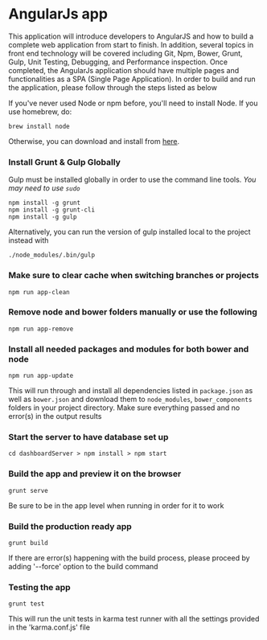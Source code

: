 AngularJs app
=============

This application will introduce developers to AngularJS and how to build a complete web application from start to finish. In addition, several topics in front end technology will be covered including Git, Npm, Bower, Grunt, Gulp, Unit Testing, Debugging, and Performance inspection. Once completed, the AngularJs application should have multiple pages and functionalities as a SPA (Single Page Application). In order to build and run the application, please follow through the steps listed as below

If you've never used Node or npm before, you'll need to install Node.
If you use homebrew, do:

```
brew install node
```

Otherwise, you can download and install from [here](http://nodejs.org/download/).

### Install Grunt & Gulp Globally

Gulp must be installed globally in order to use the command line tools. *You may need to use `sudo`*


```
npm install -g grunt
npm install -g grunt-cli
npm install -g gulp
```

Alternatively, you can run the version of gulp installed local to the project instead with


```
./node_modules/.bin/gulp
```

### Make sure to clear cache when switching branches or projects

```
npm run app-clean
```

### Remove node and bower folders manually or use the following

```
npm run app-remove
```

### Install all needed packages and modules for both bower and node

```
npm run app-update
```

This will run through and install all dependencies listed in `package.json` as well as `bower.json` and download them
to `node_modules`, `bower_components` folders in your project directory. Make sure everything passed and no error(s) in the output results

### Start the server to have database set up

````
cd dashboardServer > npm install > npm start
````

### Build the app and preview it on the browser

````
grunt serve
````

Be sure to be in the app level when running in order for it to work

### Build the production ready app

````
grunt build
````

If there are error(s) happening with the build process, please proceed by adding '--force' option to the build command

### Testing the app

````
grunt test
````

This will run the unit tests in karma test runner with all the settings provided in the 'karma.conf.js' file
